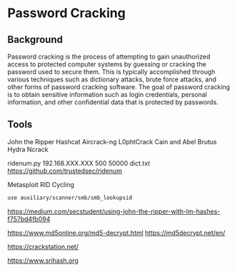 # Password Cracking

## Background

Password cracking is the process of attempting to gain unauthorized access to protected computer systems by guessing or cracking the password used to secure them. This is typically accomplished through various techniques such as dictionary attacks, brute force attacks, and other forms of password cracking software. The goal of password cracking is to obtain sensitive information such as login credentials, personal information, and other confidential data that is protected by passwords.

## Tools

John the Ripper
Hashcat
Aircrack-ng
L0phtCrack
Cain and Abel
Brutus
Hydra
Ncrack

ridenum.py 192.168.XXX.XXX 500 50000 dict.txt
https://github.com/trustedsec/ridenum


Metasploit RID Cycling

```bash
use auxiliary/scanner/smb/smb_lookupsid
```

https://medium.com/secstudent/using-john-the-ripper-with-lm-hashes-f757bd4fb094

https://www.md5online.org/md5-decrypt.html 
https://md5decrypt.net/en/

https://crackstation.net/

https://www.srihash.org
